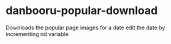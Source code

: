 # danbooru-popular-download
Downloads the popular page images for a date
edit the date by incrementing nd variable
